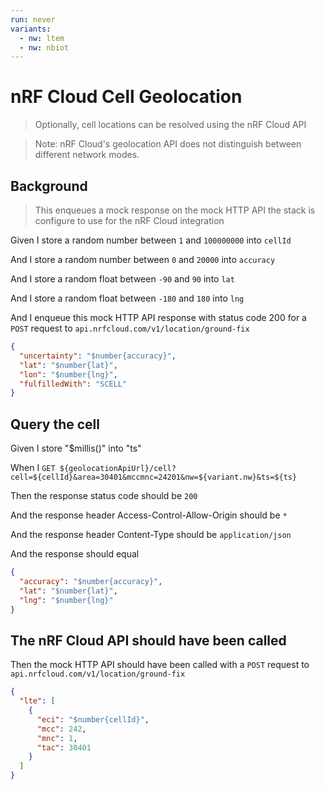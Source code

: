 ```yaml
---
run: never
variants:
  - nw: ltem
  - nw: nbiot
---
```


# nRF Cloud Cell Geolocation

> Optionally, cell locations can be resolved using the nRF Cloud API

> Note: nRF Cloud's geolocation API does not distinguish between different
> network modes.

## Background

> This enqueues a mock response on the mock HTTP API the stack is configure to
> use for the nRF Cloud integration

Given I store a random number between `1` and `100000000` into `cellId`

And I store a random number between `0` and `20000` into `accuracy`

And I store a random float between `-90` and `90` into `lat`

And I store a random float between `-180` and `180` into `lng`

And I enqueue this mock HTTP API response with status code 200 for a `POST`
request to `api.nrfcloud.com/v1/location/ground-fix`

```json
{
  "uncertainty": "$number{accuracy}",
  "lat": "$number{lat}",
  "lon": "$number{lng}",
  "fulfilledWith": "SCELL"
}
```

## Query the cell

Given I store "$millis()" into "ts"

When I
`GET ${geolocationApiUrl}/cell?cell=${cellId}&area=30401&mccmnc=24201&nw=${variant.nw}&ts=${ts}`

Then the response status code should be `200`

And the response header Access-Control-Allow-Origin should be `*`

And the response header Content-Type should be `application/json`

And the response should equal

```json
{
  "accuracy": "$number{accuracy}",
  "lat": "$number{lat}",
  "lng": "$number{lng}"
}
```

## The nRF Cloud API should have been called

Then the mock HTTP API should have been called with a `POST` request to
`api.nrfcloud.com/v1/location/ground-fix`

```json
{
  "lte": [
    {
      "eci": "$number{cellId}",
      "mcc": 242,
      "mnc": 1,
      "tac": 30401
    }
  ]
}
```

